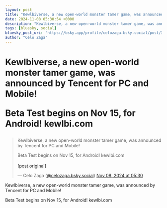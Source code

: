 ```yaml
---
layout: post
title: "Kewlbiverse, a new open-world monster tamer game, was announced by Tencent for PC and Mobile!   Beta Test begins on Nov 15, for Android! kewlbi.com"
date: 2024-11-08 05:30:54 +0000
description: "Kewlbiverse, a new open-world monster tamer game, was announced by Tencent for PC and Mobile!   Beta Test begins on Nov 15, for Android! kewlbi.com"
tags: [bluesky, social]
bluesky_post_uri: "https://bsky.app/profile/celozaga.bsky.social/post/3lag2azid4q2m"
author: "Celo Zaga"
---
```


<h1 class="bluesky-post-title">Kewlbiverse, a new open-world monster tamer game, was announced by Tencent for PC and Mobile! 

Beta Test begins on Nov 15, for Android! kewlbi.com</h1>


<blockquote class="bluesky-embed" data-bluesky-uri="at://did:plc:lmh6rennptq77inaztnovw4b/app.bsky.feed.post/3lag2azid4q2m" data-bluesky-embed-color-mode="system">
<p lang="">Kewlbiverse, a new open-world monster tamer game, was announced by Tencent for PC and Mobile! 

Beta Test begins on Nov 15, for Android! kewlbi.com<br><br><a href="https://bsky.app/profile/celozaga.bsky.social/post/3lag2azid4q2m">[post original]</a></p>
&mdash; Celo Zaga (<a href="https://bsky.app/profile/did:plc:lmh6rennptq77inaztnovw4b">@celozaga.bsky.social</a>) <a href="https://bsky.app/profile/celozaga.bsky.social/post/3lag2azid4q2m">Nov 08, 2024 at 05:30</a>
</blockquote>
<script async src="https://embed.bsky.app/static/embed.js" charset="utf-8"></script>


<p class="bluesky-post-description">Kewlbiverse, a new open-world monster tamer game, was announced by Tencent for PC and Mobile! 

Beta Test begins on Nov 15, for Android! kewlbi.com</p>
